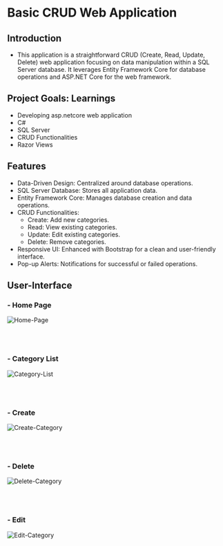 # Basic CRUD Web Application

## Introduction
- This application is a straightforward CRUD (Create, Read, Update, Delete) web application focusing on data manipulation within a SQL Server database. It leverages Entity Framework Core for database operations and ASP.NET Core for the web framework.
  
## Project Goals: Learnings
- Developing asp.netcore web application
- C#
- SQL Server
- CRUD Functionalities
- Razor Views
  
## Features
- Data-Driven Design: Centralized around database operations.
- SQL Server Database: Stores all application data.
- Entity Framework Core: Manages database creation and data operations.
- CRUD Functionalities: 
	- Create: Add new categories.
	- Read: View existing categories.
	- Update: Edit existing categories.
	- Delete: Remove categories.
- Responsive UI: Enhanced with Bootstrap for a clean and user-friendly interface.
- Pop-up Alerts: Notifications for successful or failed operations.

## User-Interface
### - Home Page
![Home-Page](https://github.com/Gravqc/Asp.NetCore-CRUD/assets/90492971/65a05f40-fe8d-440c-a765-0f632139b77e)

<br /><br />

### - Category List
![Category-List](https://github.com/Gravqc/Asp.NetCore-CRUD/assets/90492971/500c9cb6-7122-48b7-afb0-bcb391b1bab5)

<br /><br />

### - Create
![Create-Category](https://github.com/Gravqc/Asp.NetCore-CRUD/assets/90492971/af217fa1-81cf-46a0-9077-601ddb469683)

<br /><br />

### - Delete 
![Delete-Category](https://github.com/Gravqc/Asp.NetCore-CRUD/assets/90492971/e2aeb08a-c3f9-43d9-a5d3-0500d1e76ea5)

<br /><br />

### - Edit
![Edit-Category](https://github.com/Gravqc/Asp.NetCore-CRUD/assets/90492971/2f894d8f-638d-4f5a-a217-8c2e9627a8e6)

<br /><br />



